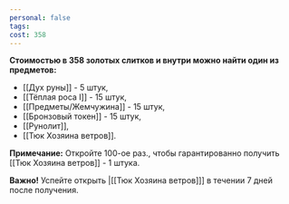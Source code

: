 ```yaml
---
personal: false
tags: 
cost: 358
---
```

**Стоимостью в 358 золотых слитков и внутри можно найти один из предметов:**  
- [[Дух руны]] - 5 штук,
- [[Тёплая роса I]] - 15 штук,
- [[Предметы/Жемчужина]] - 15 штук,
- [[Бронзовый токен]] - 15 штук, 
- [[Рунолит]],
- [[Тюк Хозяина ветров]].
  
  
**Примечание:** Откройте 100-ое раз., чтобы гарантированно получить [[Тюк Хозяина ветров]] - 1 штука.  
  
**Важно!** Успейте открыть |[[Тюк Хозяина ветров]]] в течении 7 дней после получения.